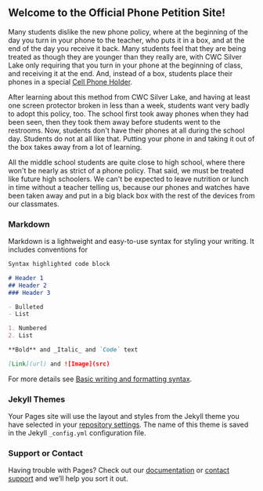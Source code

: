 ## Welcome to the Official Phone Petition Site!

Many students dislike the new phone policy, where at the beginning of the day you turn in your phone to the teacher, who puts it in a box, and at the end of the day you receive it back. Many students feel that they are being treated as though they are younger than they really are, with CWC Silver Lake only requiring that you turn in your phone at the beginning of class, and receiving it at the end. And, instead of a box, students place their phones in a special [Cell Phone Holder](https://www.amazon.com/Numbered-Classroom-Calculator-Hanging-Organizer/dp/B01EX0IZ0Y).

After learning about this method from CWC Silver Lake, and having at least one screen protector broken in less than a week, students want very badly to adopt this policy, too. The school first took away phones when they had been seen, then they took them away before students went to the restrooms. Now, students don't have their phones at all during the school day. Students do not at all like that. Putting your phone in and taking it out of the box takes away from a lot of learning.

All the middle school students are quite close to high school, where there won't be nearly as strict of a phone policy. That said, we must be treated like future high schoolers. We can't be expected to leave nutrition or lunch in time without a teacher telling us, because our phones and watches have been taken away and put in a big black box with the rest of the devices from our classmates.

### Markdown

Markdown is a lightweight and easy-to-use syntax for styling your writing. It includes conventions for

```markdown
Syntax highlighted code block

# Header 1
## Header 2
### Header 3

- Bulleted
- List

1. Numbered
2. List

**Bold** and _Italic_ and `Code` text

[Link](url) and ![Image](src)
```

For more details see [Basic writing and formatting syntax](https://docs.github.com/en/github/writing-on-github/getting-started-with-writing-and-formatting-on-github/basic-writing-and-formatting-syntax).

### Jekyll Themes

Your Pages site will use the layout and styles from the Jekyll theme you have selected in your [repository settings](https://github.com/Gantzos/Phone-Petition/settings/pages). The name of this theme is saved in the Jekyll `_config.yml` configuration file.

### Support or Contact

Having trouble with Pages? Check out our [documentation](https://docs.github.com/categories/github-pages-basics/) or [contact support](https://support.github.com/contact) and we’ll help you sort it out.
